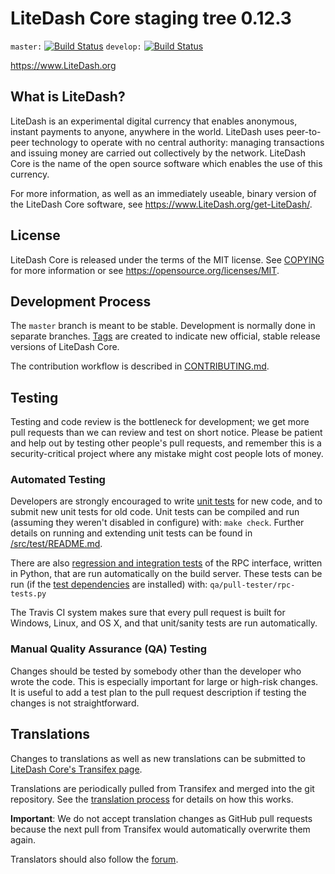 LiteDash Core staging tree 0.12.3
===============================

`master:` [![Build Status](https://travis-ci.org/LiteDashpay/LiteDash.svg?branch=master)](https://travis-ci.org/LiteDashpay/LiteDash) `develop:` [![Build Status](https://travis-ci.org/LiteDashpay/LiteDash.svg?branch=develop)](https://travis-ci.org/LiteDashpay/LiteDash/branches)

https://www.LiteDash.org


What is LiteDash?
----------------

LiteDash is an experimental digital currency that enables anonymous, instant
payments to anyone, anywhere in the world. LiteDash uses peer-to-peer technology
to operate with no central authority: managing transactions and issuing money
are carried out collectively by the network. LiteDash Core is the name of the open
source software which enables the use of this currency.

For more information, as well as an immediately useable, binary version of
the LiteDash Core software, see https://www.LiteDash.org/get-LiteDash/.


License
-------

LiteDash Core is released under the terms of the MIT license. See [COPYING](COPYING) for more
information or see https://opensource.org/licenses/MIT.

Development Process
-------------------

The `master` branch is meant to be stable. Development is normally done in separate branches.
[Tags](https://github.com/LiteDashpay/LiteDash/tags) are created to indicate new official,
stable release versions of LiteDash Core.

The contribution workflow is described in [CONTRIBUTING.md](CONTRIBUTING.md).

Testing
-------

Testing and code review is the bottleneck for development; we get more pull
requests than we can review and test on short notice. Please be patient and help out by testing
other people's pull requests, and remember this is a security-critical project where any mistake might cost people
lots of money.

### Automated Testing

Developers are strongly encouraged to write [unit tests](src/test/README.md) for new code, and to
submit new unit tests for old code. Unit tests can be compiled and run
(assuming they weren't disabled in configure) with: `make check`. Further details on running
and extending unit tests can be found in [/src/test/README.md](/src/test/README.md).

There are also [regression and integration tests](/qa) of the RPC interface, written
in Python, that are run automatically on the build server.
These tests can be run (if the [test dependencies](/qa) are installed) with: `qa/pull-tester/rpc-tests.py`

The Travis CI system makes sure that every pull request is built for Windows, Linux, and OS X, and that unit/sanity tests are run automatically.

### Manual Quality Assurance (QA) Testing

Changes should be tested by somebody other than the developer who wrote the
code. This is especially important for large or high-risk changes. It is useful
to add a test plan to the pull request description if testing the changes is
not straightforward.

Translations
------------

Changes to translations as well as new translations can be submitted to
[LiteDash Core's Transifex page](https://www.transifex.com/projects/p/LiteDash/).

Translations are periodically pulled from Transifex and merged into the git repository. See the
[translation process](doc/translation_process.md) for details on how this works.

**Important**: We do not accept translation changes as GitHub pull requests because the next
pull from Transifex would automatically overwrite them again.

Translators should also follow the [forum](https://www.LiteDash.org/forum/topic/LiteDash-worldwide-collaboration.88/).
